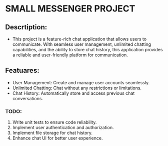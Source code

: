 # SMALL MESSENGER PROJECT

## Descrtiption:
- This project is a feature-rich chat application that allows users to communicate. With seamless user management, unlimited chatting capabilities, and the ability to store chat history, this application provides a reliable and user-friendly platform for communication.

## Featuares:
- User Management: Create and manage user accounts seamlessly.
- Unlimited Chatting: Chat without any restrictions or limitations.
- Chat History: Automatically store and access previous chat conversations.

### TODO:
1) Write unit tests to ensure code reliability.
2) Implement user authentication and authorization.
3) Implement file storage for chat history.
4) Enhance chat UI for better user experience.